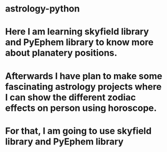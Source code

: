 # astrology-python
# Here I am learning skyfield library and  PyEphem library to know more about planatery positions.
# Afterwards I have plan to make some fascinating astrology projects where I can show the different zodiac effects on person using horoscope.
# For that, I am going to use skyfield library and  PyEphem library
